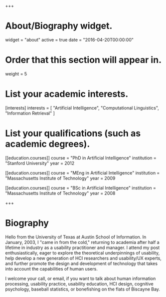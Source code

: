 +++
# About/Biography widget.
widget = "about"
active = true
date = "2016-04-20T00:00:00"

# Order that this section will appear in.
weight = 5

# List your academic interests.
[interests]
  interests = [
    "Artificial Intelligence",
    "Computational Linguistics",
    "Information Retrieval"
  ]

# List your qualifications (such as academic degrees).
[[education.courses]]
  course = "PhD in Artificial Intelligence"
  institution = "Stanford University"
  year = 2012

[[education.courses]]
  course = "MEng in Artificial Intelligence"
  institution = "Massachusetts Institute of Technology"
  year = 2009

[[education.courses]]
  course = "BSc in Artificial Intelligence"
  institution = "Massachusetts Institute of Technology"
  year = 2008
 
+++

# Biography

Hello from the University of Texas at Austin School of Information. In January, 2003, I "came in from the cold," returning to academia after half a lifetime in industry as a usability practitioner and manager. I attend my post enthusiastically, eager to explore the theoretical underpinnings of usability, help develop a new generation of HCI researchers and usability/UX experts, and further promote the design and development of technology that takes into account the capabilities of human users.

I welcome your call, or email, if you want to talk about human information processing, usability practice, usability education, HCI design, cognitive psychology, baseball statistics, or bonefishing on the flats of Biscayne Bay.
